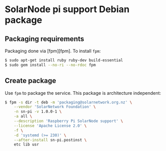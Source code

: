 # SolarNode pi support Debian package

## Packaging requirements

Packaging done via [fpm][fpm]. To install `fpm`:

```sh
$ sudo apt-get install ruby ruby-dev build-essential
$ sudo gem install --no-ri --no-rdoc fpm
```

## Create package

Use `fpm` to package the service. This package is architecture independent:

```sh
$ fpm -s dir -t deb -m 'packaging@solarnetwork.org.nz' \
	--vendor 'SolarNetwork Foundation' \
	-n sn-pi -v 1.0.0-1 \
	-a all \
	--description 'Raspberry Pi SolarNode support' \
	--license 'Apache License 2.0' \
	-f \
	-d 'systemd (>= 230)' \
	--after-install sn-pi.postinst \
	etc lib usr
```

